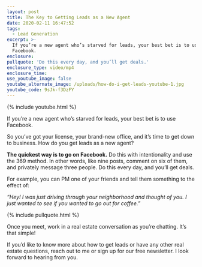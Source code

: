```yaml
---
layout: post
title: The Key to Getting Leads as a New Agent
date: 2020-02-11 16:47:52
tags:
  - Lead Generation
excerpt: >-
  If you’re a new agent who’s starved for leads, your best bet is to use
  Facebook.
enclosure:
pullquote: 'Do this every day, and you’ll get deals.'
enclosure_type: video/mp4
enclosure_time:
use_youtube_image: false
youtube_alternate_image: /uploads/how-do-i-get-leads-youtube-1.jpg
youtube_code: 9sJk-f3DzFY
---
```


{% include youtube.html %}

If you’re a new agent who’s starved for leads, your best bet is to use Facebook.&nbsp;

So you’ve got your license, your brand-new office, and it’s time to get down to business. How do you get leads as a new agent?&nbsp;

**The quickest way is to go on Facebook.** Do this with intentionality and use the 369 method. In other words, like nine posts, comment on six of them, and privately message three people. Do this every day, and you’ll get deals.&nbsp;

For example, you can PM one of your friends and tell them something to the effect of:

*“Hey\! I was just driving through your neighborhood and thought of you. I just wanted to see if you wanted to go out for coffee.”&nbsp;*

{% include pullquote.html %}

Once you meet, work in a real estate conversation as you’re chatting. It’s that simple\!&nbsp;

If you’d like to know more about how to get leads or have any other real estate questions, reach out to me or sign up for our free newsletter. I look forward to hearing from you.